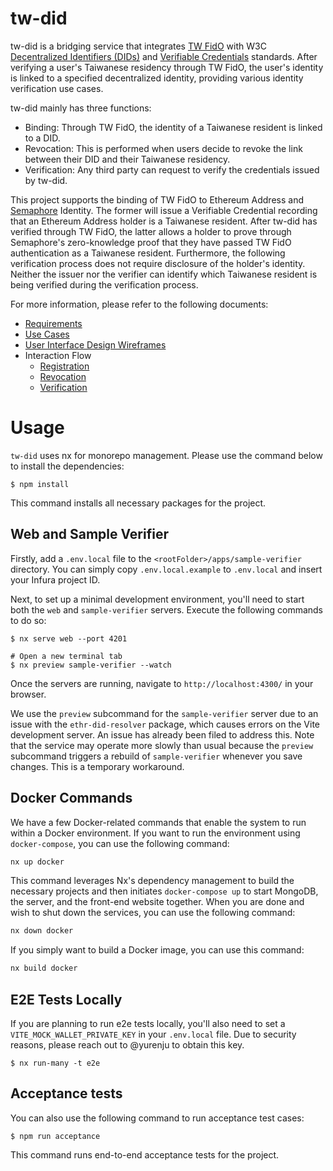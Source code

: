 # tw-did

tw-did is a bridging service that integrates [TW FidO](https://fido.moi.gov.tw/pt/) with W3C [Decentralized Identifiers (DIDs)](https://www.w3.org/TR/did-core/) and [Verifiable Credentials](https://www.w3.org/TR/vc-data-model-2.0/) standards. After verifying a user's Taiwanese residency through TW FidO, the user's identity is linked to a specified decentralized identity, providing various identity verification use cases.

tw-did mainly has three functions:

- Binding: Through TW FidO, the identity of a Taiwanese resident is linked to a DID.
- Revocation: This is performed when users decide to revoke the link between their DID and their Taiwanese residency.
- Verification: Any third party can request to verify the credentials issued by tw-did.

This project supports the binding of TW FidO to Ethereum Address and [Semaphore](https://semaphore.appliedzkp.org/) Identity. The former will issue a Verifiable Credential recording that an Ethereum Address holder is a Taiwanese resident. After tw-did has verified through TW FidO, the latter allows a holder to prove through Semaphore's zero-knowledge proof that they have passed TW FidO authentication as a Taiwanese resident. Furthermore, the following verification process does not require disclosure of the holder's identity. Neither the issuer nor the verifier can identify which Taiwanese resident is being verified during the verification process.

For more information, please refer to the following documents:

- [Requirements](docs/requirements.md)
- [Use Cases](docs/use-cases.md)
- [User Interface Design Wireframes](docs/wireframes.md)
- Interaction Flow
  - [Registration](docs/registration.md)
  - [Revocation](docs/revocation.md)
  - [Verification](docs/verification.md)

# Usage

`tw-did` uses nx for monorepo management. Please use the command below to install the dependencies:

```shell
$ npm install
```

This command installs all necessary packages for the project.

## Web and Sample Verifier

Firstly, add a `.env.local` file to the `<rootFolder>/apps/sample-verifier` directory. You can simply copy `.env.local.example` to `.env.local` and insert your Infura project ID.

Next, to set up a minimal development environment, you'll need to start both the `web` and `sample-verifier` servers. Execute the following commands to do so:

```shell
$ nx serve web --port 4201

# Open a new terminal tab
$ nx preview sample-verifier --watch
```

Once the servers are running, navigate to `http://localhost:4300/` in your browser.

We use the `preview` subcommand for the `sample-verifier` server due to an issue with the `ethr-did-resolver` package, which causes errors on the Vite development server. An issue has already been filed to address this. Note that the service may operate more slowly than usual because the `preview` subcommand triggers a rebuild of `sample-verifier` whenever you save changes. This is a temporary workaround.

## Docker Commands

We have a few Docker-related commands that enable the system to run within a Docker environment. If you want to run the environment using `docker-compose`, you can use the following command:

```bash
nx up docker
```

This command leverages Nx's dependency management to build the necessary projects and then initiates `docker-compose up` to start MongoDB, the server, and the front-end website together. When you are done and wish to shut down the services, you can use the following command:

```bash
nx down docker
```

If you simply want to build a Docker image, you can use this command:

```bash
nx build docker
```

## E2E Tests Locally

If you are planning to run e2e tests locally, you'll also need to set a `VITE_MOCK_WALLET_PRIVATE_KEY` in your `.env.local` file. Due to security reasons, please reach out to @yurenju to obtain this key.

```shell
$ nx run-many -t e2e
```

## Acceptance tests

You can also use the following command to run acceptance test cases:

```shell
$ npm run acceptance
```

This command runs end-to-end acceptance tests for the project.
